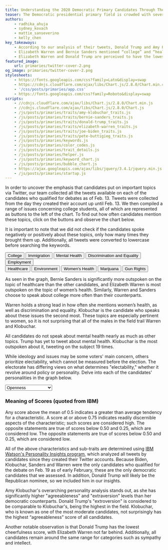 ```yaml
---
title: Understanding the 2020 Democratic Primary Candidates Through Their Tweets
teaser: The Democratic presidential primary field is crowded with several candidates whose ideological differences may feel slightly nuanced. Interact with the charts below to determine which candidate you align with most based on the topics they tweet about the most and their personality traits.
authors:
    - radhika_ahuja
    - sydney_kovach
    - mattie_sanseverino
    - kelly_chen
key_takeaways:
    - According to our analysis of their tweets, Donald Trump and Amy Klobuchar are considered the most extroverted candidates in the field.
    - Elizabeth Warren and Bernie Sanders mentioned “college” and “healthcare” in their tweets significantly more than other candidates.
    - Elizabeth Warren and Donald Trump are perceived to have the lowest emotional range through their tweets.
featured_image:
    url: primaries/twitter-cover-2.png
og_image: primaries/twitter-cover-2.png
stylesheets:
    - https://fonts.googleapis.com/css?family=Lato&display=swap
    - https://cdnjs.cloudflare.com/ajax/libs/Chart.js/2.8.0/Chart.min.css
    - '/css/posts/primaries/app.css'
    - https://fonts.googleapis.com/css?family=Roboto&display=swap
scripts:
    - //cdnjs.cloudflare.com/ajax/libs/Chart.js/2.8.0/Chart.min.js
    - //cdnjs.cloudflare.com/ajax/libs/Chart.js/2.8.0/Chart.js
    - /js/posts/primaries/traits/amy-klobuchar_traits.js
    - /js/posts/primaries/traits/bernie-sanders_traits.js
    - /js/posts/primaries/traits/donald-trump_traits.js
    - /js/posts/primaries/traits/elizabeth-warren_traits.js
    - /js/posts/primaries/traits/joe-biden_traits.js
    - /js/posts/primaries/traits/pete-buttigieg_traits.js
    - /js/posts/primaries/keywords.js
    - /js/posts/primaries/color_codes.js
    - /js/posts/primaries/trait_details.js
    - /js/posts/primaries/helper.js
    - /js/posts/primaries/keyword_chart.js
    - /js/posts/primaries/bubble_chart.js
    - https://ajax.googleapis.com/ajax/libs/jquery/3.4.1/jquery.min.js
    - /js/posts/primaries/startup.js
---
```

In order to uncover the emphasis that candidates put on important topics via Twitter, our team collected all the tweets available on each of the candidates who qualified for debates as of Feb. 13. Tweets were collected from the day they created their account up until Feb. 13. We then compiled a range of issues concerning college students, all of which are represented as buttons to the left of the chart. To find out how often candidates mention these topics, click on the buttons and observe the chart below.

It is important to note that we did not check if the candidates spoke negatively or positively about these topics, only how many times they brought them up. Additionally, all tweets were converted to lowercase before searching the keywords. 
<br>
  <!-- SECTION: Keywords Chart -->
  <div id="keyword-wrapper">
    <div id="btn-group">
      <div class="btn-group-1">
        <input type="button" name="college" value="College" class="active keyword-button">
        <input type="button" class="keyword-button" name="immigration" value="Immigration">
        <input type="button" class="keyword-button" name="mental-health" value="Mental Health">
        <input type="button" class="keyword-button" name="discrimination-and-equality" value="Discrimination and Equality">
        <input type="button" class="keyword-button" name="employment" value="Employment"> 
      </div>
      <div class="btn-group-2">
        <input type="button" name="healthcare" value="Healthcare" class="keyword-button">
        <input type="button" name="environment" value="Environment" class="keyword-button">
        <input type="button" name="women-health" value="Women's Health" class="keyword-button">
        <input type="button" name="marijuana" value="Marijuana" class="keyword-button">
        <input type="button" name="gun-rights" value="Gun Rights" class="keyword-button">
      </div>
    </div>
    <div>
      <canvas id="keyword-chart"></canvas>
    </div>
    <div class="info-box" id="term-info-box">
      <div class="inner-div">
        <p id="search-terms"></p>
      </div>
    </div>
  </div>
<!-- END OF SECTION -->
As seen in the graph, Bernie Sanders is significantly more outspoken on the topic of healthcare than the other candidates, and Elizabeth Warren is most outspoken on the topic of women’s health. Similarly, Warren and Sanders choose to speak about college more often than their counterparts. 

Warren holds a strong lead in how often she mentions women’s health, as well as discrimination and equality. Klobuchar is the candidate who speaks about these issues the second most. These topics are especially pertinent to women, so it is not surprising that all of the males in the field trail Warren and Klobuchar.

All candidates do not speak about mental health nearly as much as other topics. Trump has yet to tweet about mental health. Klobuchar is the most outspoken about it, tweeting on the subject 19 times.

While ideology and issues may be some voters' main concern, others prioritize electability, which cannot be measured before the election. The electorate has differing views on what determines "electability," whether it revolve around policy or personality. Delve into each of the candidates' personalities in the graph below.
<br>
<!-- SECTION: Personality Chart-->
<div id="bubble-wrapper">
  <div>
    <canvas id="bubble-chart"></canvas>
  </div>
  <div class="info-box" id="trait-info-box"> 
    <div class="inner-div">
    <p id="trait_meaning"></p>
    </div>
  </div>
  </div>
  <div id="dropdown">
  <select onchange="update_bubble_chart(this.value, x); display_trait_meaning(this.value);">
  <option value='Openness'>Openness</option>
  <option value='Agreeableness'>Agreeableness</option>
  <option value='Emotional range'>Emotional Range</option>
  <option value='Emotionality'>Emotionality</option>
  <option value='Intellect'>Intellect</option>
  <option value='Authority-challenging'>Authority-Challenging</option>
  <option value='Achievement striving'>Achievement-Striving</option>
  <option value='Cautiousness'>Cautiousness</option>
  <option value='Self-discipline'>Self-Discipline</option>
  <option value='Assertiveness'>Assertiveness</option>
  <option value='Cheerfulness'>Cheerfulness</option>
  <option value='Outgoing'>Outgoing</option>
  <option value='Cooperation'>Cooperation</option>
  <option value='Modesty'>Modesty</option>
  <option value='Uncompromising'>Uncompromising</option>
  <option value='Sympathy'>Sympathy</option>
  <option value='Trust'>Trust</option>
  <option value='Fiery'>Fiery</option>
  <option value='Prone to worry'>Prone to worry</option>
  <option value='Self-consciousness'>Self-consciousness</option>
  <option value='Susceptible to stress'>Susceptible to stress</option>
  </select>
  </div>
<!-- END OF SECTION -->

### Meaning of Scores (quoted from IBM)
 
  Any score above the mean of 0.5 indicates a greater than average tendency for a characteristic. A score at or above 0.75 indicates readily discernible aspects of the characteristic; such scores are considered high. The opposite statements are true of scores below 0.50 and 0.25, which are considered low. The opposite statements are true of scores below 0.50 and 0.25, which are considered low.
  
  All of the above characteristics and sub-traits are determined using [IBM Watson's Personality Insights program](https://cloud.ibm.com/docs/services/personality-insights?topic=personality-insights-about#about), which analyzed all tweets by candidates since they created their Twitter accounts. Because Biden, Klobuchar, Sanders and Warren were the only candidates who qualified for the debate on Feb. 19 as of early February, these are the only democratic candidates that we assessed. In addition, Donald Trump will likely be the Republican nominee, so we included him in our insights. 
  
  Amy Klobuchar's overarching personality analysis stands out, as she has significantly higher "agreeableness" and "extraversion" levels than her democratic counterparts. Donald Trump's "extroversion" is considered to be comparable to Klobuchar's, being the highest in the field. Klobuchar, who is known as one of the most moderate candidates, not surprisingly has the highest “agreeableness” score of all candidates.
  
  Another notable observation is that Donald Trump has the lowest cheerfulness score, with Elizabeth Warren not far behind. Additionally, all candidates remain around the same range for categories such as sympathy and intellect.
